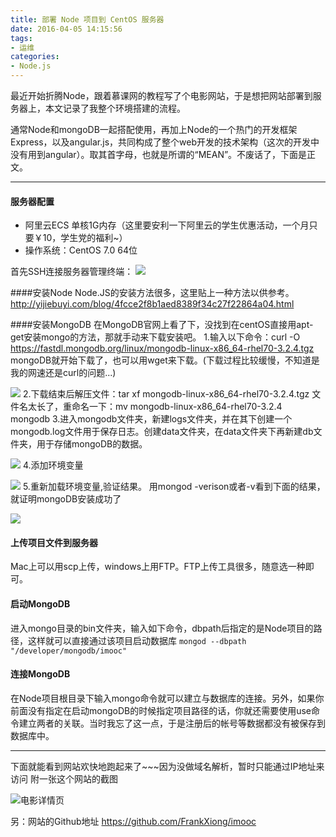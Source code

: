 ```yaml
---
title: 部署 Node 项目到 CentOS 服务器
date: 2016-04-05 14:15:56
tags:
- 运维
categories:
- Node.js
---
```

最近开始折腾Node，跟着慕课网的教程写了个电影网站，于是想把网站部署到服务器上，本文记录了我整个环境搭建的流程。

通常Node和mongoDB一起搭配使用，再加上Node的一个热门的开发框架Express，以及angular.js，共同构成了整个web开发的技术架构（这次的开发中没有用到angular）。取其首字母，也就是所谓的“MEAN”。不废话了，下面是正文。

-----------

#### 服务器配置
- 阿里云ECS 单核1G内存（这里要安利一下阿里云的学生优惠活动，一个月只要￥10，学生党的福利~）
- 操作系统：CentOS 7.0 64位

首先SSH连接服务器管理终端：
![](http://upload-images.jianshu.io/upload_images/192464-f258d36c0aab64b9.png?imageMogr2/auto-orient/strip%7CimageView2/2/w/1240)

####安装Node
Node.JS的安装方法很多，这里贴上一种方法以供参考。
http://yijiebuyi.com/blog/4fcce2f8b1aed8389f34c27f22864a04.html

####安装MongoDB
在MongoDB官网上看了下，没找到在centOS直接用apt-get安装mongo的方法，那就手动来下载安装吧。
1.输入以下命令：curl -O https://fastdl.mongodb.org/linux/mongodb-linux-x86_64-rhel70-3.2.4.tgz
mongoDB就开始下载了，也可以用wget来下载。(下载过程比较缓慢，不知道是我的网速还是curl的问题...)

![](http://upload-images.jianshu.io/upload_images/192464-3af8db48de752e76.png?imageMogr2/auto-orient/strip%7CimageView2/2/w/1240)
2.下载结束后解压文件：tar xf mongodb-linux-x86_64-rhel70-3.2.4.tgz
文件名太长了，重命名一下：mv mongodb-linux-x86_64-rhel70-3.2.4  mongodb
3.进入mongodb文件夹，新建logs文件夹，并在其下创建一个mongodb.log文件用于保存日志。创建data文件夹，在data文件夹下再新建db文件夹，用于存储mongoDB的数据。

![](http://upload-images.jianshu.io/upload_images/192464-cd05cbf5b83dfc89.png?imageMogr2/auto-orient/strip%7CimageView2/2/w/1240)
4.添加环境变量

![](http://upload-images.jianshu.io/upload_images/192464-56c75e56977202d3.png?imageMogr2/auto-orient/strip%7CimageView2/2/w/1240)
5.重新加载环境变量,验证结果。
用mongod -verison或者-v看到下面的结果，就证明mongoDB安装成功了

![](http://upload-images.jianshu.io/upload_images/192464-fc61e6daca451fdb.png?imageMogr2/auto-orient/strip%7CimageView2/2/w/1240)
#### 上传项目文件到服务器
Mac上可以用scp上传，windows上用FTP。FTP上传工具很多，随意选一种即可。
#### 启动MongoDB
进入mongo目录的bin文件夹，输入如下命令，dbpath后指定的是Node项目的路径，这样就可以直接通过该项目启动数据库
```mongod --dbpath "/developer/mongodb/imooc"```
#### 连接MongoDB
在Node项目根目录下输入mongo命令就可以建立与数据库的连接。另外，如果你前面没有指定在启动mongoDB的时候指定项目路径的话，你就还需要使用use命令建立两者的关联。当时我忘了这一点，于是注册后的帐号等数据都没有被保存到数据库中。

-----------
下面就能看到网站欢快地跑起来了~~~因为没做域名解析，暂时只能通过IP地址来访问
附一张这个网站的截图

![电影详情页](http://upload-images.jianshu.io/upload_images/192464-a1274f936e3652de.png?imageMogr2/auto-orient/strip%7CimageView2/2/w/1240)

另：网站的Github地址 https://github.com/FrankXiong/imooc
